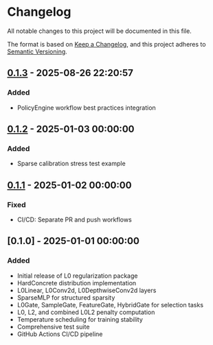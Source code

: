 # Changelog

All notable changes to this project will be documented in this file.

The format is based on [Keep a Changelog](https://keepachangelog.com/en/1.0.0/), 
and this project adheres to [Semantic Versioning](https://semver.org/spec/v2.0.0.html).

## [0.1.3] - 2025-08-26 22:20:57

### Added

- PolicyEngine workflow best practices integration

## [0.1.2] - 2025-01-03 00:00:00

### Added

- Sparse calibration stress test example

## [0.1.1] - 2025-01-02 00:00:00

### Fixed

- CI/CD: Separate PR and push workflows

## [0.1.0] - 2025-01-01 00:00:00

### Added

- Initial release of L0 regularization package
- HardConcrete distribution implementation
- L0Linear, L0Conv2d, L0DepthwiseConv2d layers
- SparseMLP for structured sparsity
- L0Gate, SampleGate, FeatureGate, HybridGate for selection tasks
- L0, L2, and combined L0L2 penalty computation
- Temperature scheduling for training stability
- Comprehensive test suite
- GitHub Actions CI/CD pipeline



[0.1.3]: https://github.com/PolicyEngine/L0/compare/0.1.2...0.1.3
[0.1.2]: https://github.com/PolicyEngine/L0/compare/0.1.1...0.1.2
[0.1.1]: https://github.com/PolicyEngine/L0/compare/0.1.0...0.1.1
